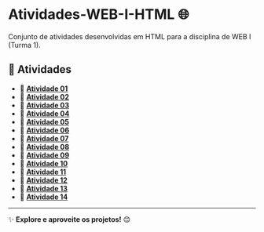 # Atividades-WEB-I-HTML 🌐

Conjunto de atividades desenvolvidas em HTML para a disciplina de WEB I (Turma 1).

## 📂 Atividades

- 🔹 [**Atividade 01**](web_1/Atividade_1.html)
- 🔹 [**Atividade 02**](web_1/Atividade_2.html)
- 🔹 [**Atividade 03**](web_1/Atividade_3.html)
- 🔹 [**Atividade 04**](web_1/Atividade_4.html)
- 🔹 [**Atividade 05**](web_1/Atividade_5.html)
- 🔹 [**Atividade 06**](web_1/Atividade_6.html)
- 🔹 [**Atividade 07**](web_1/Atividade_7.html)
- 🔹 [**Atividade 08**](web_1/Atividade_8.html)
- 🔹 [**Atividade 09**](web_1/Atividade_9.html)
- 🔹 [**Atividade 10**](web_1/Atividade_10.html)
- 🔹 [**Atividade 11**](web_1/Atividade_11.html)
- 🔹 [**Atividade 12**](web_1/Atividade_12.html)
- 🔹 [**Atividade 13**](web_1/Atividade_13.html)
- 🔹 [**Atividade 14**](web_1/Atividade_14.html)

---

✨ **Explore e aproveite os projetos!** 😊  
